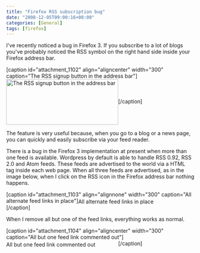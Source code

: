 ```yaml
---
title: "Firefox RSS subscription bug"
date: "2008-12-05T09:00:16+00:00"
categories: [General]
tags: [firefox]
---
```


I've recently noticed a bug in Firefox 3. If you subscribe to a lot of blogs you've probably noticed the RSS symbol on the right hand side inside your Firefox address bar.

[caption id="attachment_1102" align="aligncenter" width="300" caption="The RSS signup button in the address bar"]<a href="http://techteapot.com/wp-content/uploads/2008/12/tech-teapot-signup1.png"><img class="size-medium wp-image-1102" title="The RSS signup button" src="http://techteapot.com/wp-content/uploads/2008/12/tech-teapot-signup1.png" alt="The RSS signup button in the address bar" width="300" height="122" align="center" /></a>[/caption]

The feature is very useful because, when you go to a blog or a news page, you can quickly and easily subscribe via your feed reader.

There is a bug in the Firefox 3 implementation at present when more than one feed is available. Wordpress by default is able to handle RSS 0.92, RSS 2.0 and Atom feeds. These feeds are advertised to the world via a HTML tag inside each web page. When all three feeds are advertised, as in the image below, when I click on the RSS icon in the Firefox address bar nothing happens.

[caption id="attachment_1103" align="alignnone" width="300" caption="All alternate feed links in place"]<a href="http://techteapot.com/wp-content/uploads/2008/12/alternate-links.png"><img class="size-medium wp-image-1103" title="All alternate feed links in place" src="http://techteapot.com/wp-content/uploads/2008/12/alternate-links.png" alt="All alternate feed links in place" width="300" height="16" align="center" /></a>[/caption]

When I remove all but one of the feed links, everything works as normal.

[caption id="attachment_1104" align="aligncenter" width="300" caption="All but one feed link commented out"]<a href="http://techteapot.com/wp-content/uploads/2008/12/alternate-links-commented-out.png"><img class="size-medium wp-image-1104" title="All but one feed link commented out" src="http://techteapot.com/wp-content/uploads/2008/12/alternate-links-commented-out.png" alt="All but one feed link commented out" width="300" height="15" align="center" /></a>[/caption]
